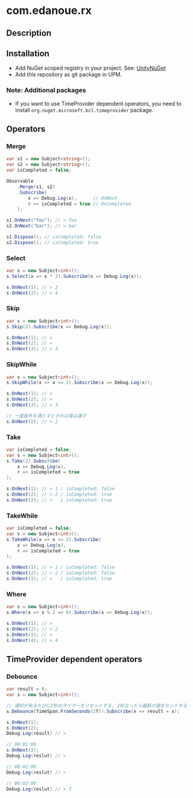 ﻿# com.edanoue.rx

## Description

## Installation

- Add NuGet scoped registry in your project. See: [UnityNuGet](https://github.com/xoofx/UnityNuGet)
- Add this repository as git package in UPM.

### Note: Additional packages

- If you want to use TimeProvider dependent operators, you need to install `org.nuget.microsoft.bcl.timeprovider`
  package.

## Operators

### Merge

```csharp
var s1 = new Subject<string>();
var s2 = new Subject<string>();
var isCompleted = false;

Observable
    .Merge(s1, s2)
    .Subscribe(
        x => Debug.Log(x),      // OnNext
        r => isCompleted = true // OnCompleted
    );

s1.OnNext("foo"); // > foo
s2.OnNext("bar"); // > bar

s1.Dispose(); // isCompleted: false
s2.Dispose(); // isCompleted: true
```

### Select

```csharp
var s = new Subject<int>();
s.Select(x => x * 2).Subscribe(x => Debug.Log(x));

s.OnNext(1); // > 2
s.OnNext(2); // > 4
```

### Skip

```csharp
var s = new Subject<int>();
s.Skip(2).Subscribe(x => Debug.Log(x));

s.OnNext(1); // >
s.OnNext(2); // >
s.OnNext(3); // > 3
```

### SkipWhile

```csharp
var s = new Subject<int>();
s.SkipWhile(x => x <= 2).Subscribe(x => Debug.Log(x));

s.OnNext(1); // >
s.OnNext(2); // >
s.OnNext(3); // > 3

// 一度条件を満たすとそれ以降は通す
s.OnNext(2); // > 2
```

### Take

```csharp
var isCompleted = false;
var s = new Subject<int>();
s.Take(2).Subscribe(
    x => Debug.Log(x),
    r => isCompleted = true
);

s.OnNext(1); // > 1 / isCompleted: false
s.OnNext(2); // > 2 / isCompleted: true
s.OnNext(3); // >   / isCompleted: true
```

### TakeWhile

```csharp
var isCompleted = false;
var s = new Subject<int>();
s.TakeWhile(x => x <= 2).Subscribe(
    x => Debug.Log(x),
    r => isCompleted = true
);

s.OnNext(1); // > 1 / isCompleted: false
s.OnNext(2); // > 2 / isCompleted: false
s.OnNext(3); // >   / isCompleted: true
```

### Where

```csharp
var s = new Subject<int>();
s.Where(x => x % 2 == 0).Subscribe(x => Debug.Log(x));

s.OnNext(1); // >
s.OnNext(2); // > 2
s.OnNext(3); // >
s.OnNext(4); // > 4
```

## TimeProvider dependent operators

### Debounce

```csharp
var result = 0;
var s = new Subject<int>();

// 通知が来るたびに2秒のタイマーをリセットする, 2秒立ったら最新の値をセットする
s.Debounce(TimeSpan.FromSeconds(2f)).Subscribe(x => result = x);

s.OnNext(1);
s.OnNext(2);
Debug.Log(result) // >

// 00:01:00
s.OnNext(3);
Debug.Log(reslut) // >

// 00:02:00
Debug.Log(reslut) // >

// 00:03:00
Debug.Log(reslut) // > 3
```

